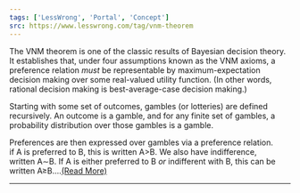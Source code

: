 ```yaml
---
tags: ['LessWrong', 'Portal', 'Concept']
src: https://www.lesswrong.com/tag/vnm-theorem
---
```


The VNM theorem is one of the classic results of Bayesian decision theory. It establishes that, under four assumptions known as the VNM axioms, a preference relation *must* be representable by maximum-expectation decision making over some real-valued utility function. (In other words, rational decision making is best-average-case decision making.)

Starting with some set of outcomes, gambles (or lotteries) are defined recursively. An outcome is a gamble, and for any finite set of gambles, a probability distribution over those gambles is a gamble.

Preferences are then expressed over gambles via a preference relation. if A is preferred to B, this is written A>B. We also have indifference, written A∼B. If A is either preferred to B *or* indifferent with B, this can be written A≥B....[(Read More)]()



---

